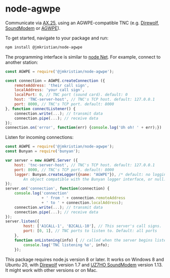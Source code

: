 # node-agwpe
Communicate via [AX.25](https://www.tapr.org/pdf/AX25.2.2.pdf),
using an AGWPE-compatible TNC (e.g.
[Direwolf](https://github.com/wb2osz/direwolf),
[SoundModem](http://uz7.ho.ua/packetradio.htm) or
[AGWPE](https://www.sv2agw.com/downloads/)).

To get started, navigate to your package and run:
```bash
npm install @jmkristian/node-agwpe
```
The programming interface is similar to
[node Net](https://nodejs.org/docs/latest-v8.x/api/net.html).
For example, connect to another station:
```js
const AGWPE = require('@jmkristian/node-agwpe');

const connection = AGWPE.createConnection ({
    remoteAddress: 'their call sign',
    localAddress: 'your call sign',
    localPort: 0, // TNC port (sound card). default: 0
    host: 'TNC-server-host', // TNC's TCP host. default: 127.0.0.1
    port: 8000, // TNC's TCP port. default: 8000
}, function connectListener() {
    connection.write(...); // transmit data
    connection.pipe(...); // receive data
});
connection.on('error', function(err) {console.log('Uh oh! ' + err);})
```

Listen for incoming connections:
```js
const AGWPE = require('@jmkristian/node-agwpe');
const Bunyan = require('bunyan');

var server = new AGWPE.Server ({
    host: 'tnc-server-host', // TNC's TCP host. default: 127.0.0.1
    port: 8000, // TNC's TCP port. default: 8000
    logger: Bunyan.createLogger({name: "AGWPE"}), /* default: no logging
        An object compatible with the Bunyan logger interface, or null. */
});
server.on('connection', function(connection) {
    console.log('connection'
                + ' from ' + connection.remoteAddress
                + ' to ' + connection.localAddress);
    connection.write(...); // transmit data
    connection.pipe(...); // receive data
});
server.listen({
        host: ['A1CALL-1', 'B2CALL-10'], // This server's call signs.
        port: [0, 1], // TNC ports to listen to. Default: all ports
    },
    function onListening(info) { // called when the server begins listening
        console.log('TNC listening %o', info);
    });
```
This package requires node.js version 8 or later.
It works on Windows 8 and Ubuntu 20, with
[Direwolf](https://github.com/wb2osz/direwolf) version 1.7
and [UZ7HO SoundModem](http://uz7.ho.ua/packetradio.htm) version 1.13.
It might work with other versions or on Mac.
